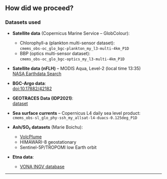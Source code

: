 ## How did we proceed?

### Datasets used

- **Satellite data** (Copernicus Marine Service – GlobColour):  
  - Chlorophyll-a (plankton multi-sensor dataset):  
    `cmems_obs-oc_glo_bgc-plankton_my_l3-multi-4km_P1D`  
  - BBP (optics multi-sensor dataset):  
    `cmems_obs-oc_glo_bgc-optics_my_l3-multi-4km_P1D`  

- **Satellite data (nFLH)** – MODIS Aqua, Level-2 (local time 13:35)  
  [NASA Earthdata Search](https://search.earthdata.nasa.gov/search/granules?p=C2330511440-OB_DAAC&pg[0][v]=f&pg[0][qt]=2021-12-16T00%3A00%3A00.000Z%2C2021-12-17T23%3A59%3A59.999Z&pg[0][gsk]=-start_date&q=10.5067/AQUA/MODIS/L2/OC/2022&sb[0]=-180%2C-23%2C-170%2C-19&tl=1742398433!3!!&lat=-21&long=-175&zoom=5)  

- **BGC-Argo data**:  
  [doi:10.17882/42182](http://doi.org/10.17882/42182)  

- **GEOTRACES Data (IDP2021)**:  
  [dataset](https://www.bodc.ac.uk/data/published_data_library/catalogue/10.5285/ff46f034-f47c-05f9-e053-6c86abc0dc7e/)  

- **Sea surface currents** – Copernicus L4 daily sea level product:  
  `cmems_obs-sl_glo_phy-ssh_my_allsat-l4-duacs-0.125deg_P1D`

- **Ash/SO₂ datasets** (Marie Boichu):  
  - [VolcPlume](https://volcplume.aeris-data.fr/)  
  - HIMAWARI-8 geostationary  
  - Sentinel-5P/TROPOMI low Earth orbit

- **Etna data**:  
  - [VONA INGV database](https://www.ct.ingv.it/index.php/monitoraggio-e-sorveglianza/prodotti-del-monitoraggio/comunicati-vona)

---